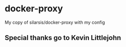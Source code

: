 # docker-proxy
My copy of silarsis/docker-proxy with my config 


## Special thanks go to Kevin Littlejohn 

